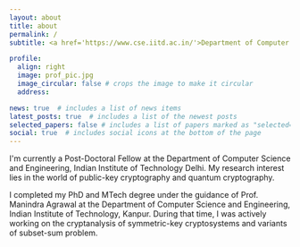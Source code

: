 ```yaml
---
layout: about
title: about
permalink: /
subtitle: <a href='https://www.cse.iitd.ac.in/'>Department of Computer Science & Engineering</a>, <a href='https://home.iitd.ac.in/)/'>IIT Delhi</a>, New Delhi, India

profile:
  align: right
  image: prof_pic.jpg
  image_circular: false # crops the image to make it circular
  address: 

news: true  # includes a list of news items
latest_posts: true  # includes a list of the newest posts
selected_papers: false # includes a list of papers marked as "selected={true}"
social: true  # includes social icons at the bottom of the page
---
```


I'm currently a Post-Doctoral Fellow at the Department of Computer Science and Engineering, Indian Institute of Technology Delhi. My research interest lies in the world of public-key cryptography and quantum cryptography.

I completed my PhD and MTech degree under the guidance of Prof. Manindra Agrawal at the Department of Computer Science and Engineering, Indian Institute of Technology, Kanpur. During that time, I was actively working on the cryptanalysis of symmetric-key cryptosystems and variants of subset-sum problem.
